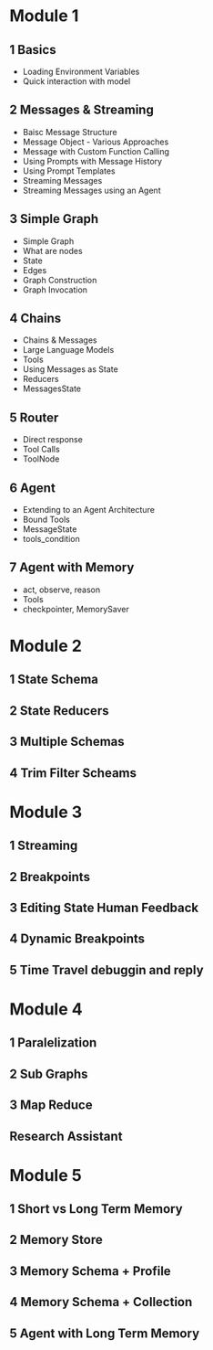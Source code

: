 # Module 1

## 1 Basics
- Loading Environment Variables
- Quick interaction with model

## 2 Messages & Streaming
- Baisc Message Structure
- Message Object - Various Approaches
- Message with Custom Function Calling
- Using Prompts with Message History
- Using Prompt Templates
- Streaming Messages
- Streaming Messages using an Agent

## 3 Simple Graph
- Simple Graph
- What are nodes
- State
- Edges
- Graph Construction
- Graph Invocation

## 4 Chains
- Chains & Messages
- Large Language Models
- Tools
- Using Messages as State
- Reducers
- MessagesState


## 5 Router
- Direct response
- Tool Calls
- ToolNode

## 6 Agent
- Extending to an Agent Architecture
- Bound Tools
- MessageState
- tools_condition

## 7 Agent with Memory
- act, observe, reason
- Tools
- checkpointer, MemorySaver

# Module 2
## 1 State Schema
## 2 State Reducers
## 3 Multiple Schemas
## 4 Trim Filter Scheams

# Module 3
## 1 Streaming
## 2 Breakpoints
## 3 Editing State Human Feedback
## 4 Dynamic Breakpoints
## 5 Time Travel debuggin and reply

# Module 4 
## 1 Paralelization
## 2 Sub Graphs
## 3 Map Reduce
## Research Assistant

# Module 5 
## 1 Short vs Long Term Memory
## 2 Memory Store
## 3 Memory Schema + Profile
## 4 Memory Schema + Collection
## 5 Agent with Long Term Memory
